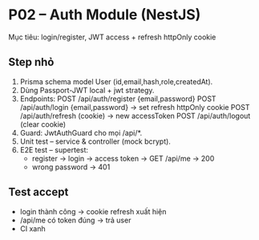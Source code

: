 # P02 – Auth Module (NestJS)

Mục tiêu: login/register, JWT access + refresh httpOnly cookie

## Step nhỏ
1. Prisma schema model User (id,email,hash,role,createdAt).
2. Dùng Passport-JWT local + jwt strategy.
3. Endpoints:
   POST /api/auth/register {email,password}
   POST /api/auth/login    {email,password} → set refresh httpOnly cookie
   POST /api/auth/refresh  (cookie) → new accessToken
   POST /api/auth/logout   (clear cookie)
4. Guard: JwtAuthGuard cho mọi /api/*.
5. Unit test – service & controller (mock bcrypt).
6. E2E test – supertest:
   - register → login → access token → GET /api/me → 200
   - wrong password → 401

## Test accept
- login thành công → cookie refresh xuất hiện
- /api/me có token đúng → trả user
- CI xanh